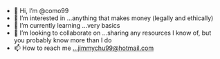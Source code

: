 - 👋 Hi, I’m @como99
- 👀 I’m interested in ...anything that makes money (legally and ethically)
- 🌱 I’m currently learning ...very basics
- 💞️ I’m looking to collaborate on ...sharing any resources I know of, but you probably know more than I do
- 📫 How to reach me ...jimmychu99@hotmail.com

<!---
como99/como99 is a ✨ special ✨ repository because its `README.md` (this file) appears on your GitHub profile.
You can click the Preview link to take a look at your changes.
--->
